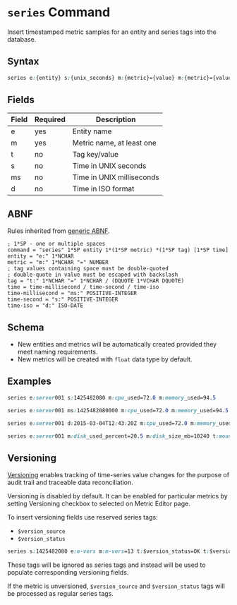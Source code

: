 # `series` Command

Insert timestamped metric samples for an entity and series tags into the database. 

## Syntax

```css
series e:{entity} s:{unix_seconds} m:{metric}={value} m:{metric}={value} t:{key}={value} t:{key}={value}
```

## Fields

| **Field** | **Required** | **Description** |
|---|---|---|
| e         | yes          | Entity name |
| m         | yes          | Metric name, at least one |
| t         | no           | Tag key/value |
| s         | no           | Time in UNIX seconds | 
| ms        | no           | Time in UNIX milliseconds | 
| d         | no           | Time in ISO format | 

## ABNF

Rules inherited from [generic ABNF](generic-abnf.md).

```properties
; 1*SP - one or multiple spaces
command = "series" 1*SP entity 1*(1*SP metric) *(1*SP tag) [1*SP time]
entity = "e:" 1*NCHAR
metric = "m:" 1*NCHAR "=" NUMBER
; tag values containing space must be double-quoted
; double-quote in value must be escaped with backslash
tag = "t:" 1*NCHAR "=" 1*NCHAR / (DQUOTE 1*VCHAR DQUOTE)
time = time-millisecond / time-second / time-iso
time-millisecond = "ms:" POSITIVE-INTEGER
time-second = "s:" POSITIVE-INTEGER
time-iso = "d:" ISO-DATE
```

## Schema

* New entities and metrics will be automatically created provided they meet naming requirements.
* New metrics will be created with `float` data type by default.

## Examples

```css
series e:server001 s:1425482080 m:cpu_used=72.0 m:memory_used=94.5
```

```css
series e:server001 ms:1425482080000 m:cpu_used=72.0 m:memory_used=94.5
```

```css
series e:server001 d:2015-03-04T12:43:20Z m:cpu_used=72.0 m:memory_used=94.5
```

```css
series e:server001 m:disk_used_percent=20.5 m:disk_size_mb=10240 t:mount_point=/ t:disk_name=/sda1
```

## Versioning


[Versioning](http://axibase.com/products/axibase-time-series-database/data-model/versioning/) enables tracking of time-series value changes for the purpose of audit trail and traceable data reconciliation.

Versioning is disabled by default. It can be enabled for particular metrics by setting Versioning checkbox to selected on Metric Editor page.

To insert versioning fields use reserved series tags:

* `$version_source`
* `$version_status`

```css
series s:1425482080 e:e-vers m:m-vers=13 t:$version_status=OK t:$version_source=collector-1
```

These tags will be ignored as series tags and instead will be used to populate corresponding versioning fields.

If the metric is unversioned, `$version_source` and `$version_status` tags will be processed as regular series tags.

